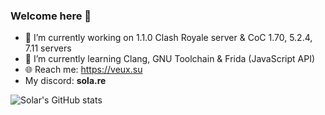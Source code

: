 ### Welcome here 👋

- 🔭 I’m currently working on 1.1.0 Clash Royale server & CoC 1.70, 5.2.4, 7.11 servers
- 🌱 I’m currently learning Clang, GNU Toolchain & Frida (JavaScript API)
- 🌐 Reach me: https://veux.su
- My discord: **sola.re**

![Solar's GitHub stats](https://github-readme-stats.vercel.app/api?username=Solaree&theme=shadow_blue&show_icons=true)
